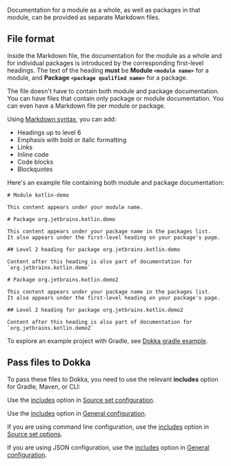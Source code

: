 [//]: # (title: Module documentation)

Documentation for a module as a whole, as well as packages in that module, can be provided as separate Markdown files.

## File format

Inside the Markdown file, the documentation for the module as a whole and for individual packages is introduced by the corresponding
first-level headings. The text of the heading **must** be **Module `<module name>`** for a module, and **Package `<package qualified name>`**
for a package. 

The file doesn't have to contain both module and package documentation. You can have files that contain only package or 
module documentation. You can even have a Markdown file per module or package.

Using [Markdown syntax](https://www.markdownguide.org/basic-syntax/), you can add:
* Headings up to level 6
* Emphasis with bold or italic formatting
* Links
* Inline code
* Code blocks
* Blockquotes

Here's an example file containing both module and package documentation:

```text
# Module kotlin-demo

This content appears under your module name.

# Package org.jetbrains.kotlin.demo

This content appears under your package name in the packages list.
It also appears under the first-level heading on your package's page.

## Level 2 heading for package org.jetbrains.kotlin.demo

Content after this heading is also part of documentation for `org.jetbrains.kotlin.demo`

# Package org.jetbrains.kotlin.demo2

This content appears under your package name in the packages list.
It also appears under the first-level heading on your package's page.

## Level 2 heading for package org.jetbrains.kotlin.demo2

Content after this heading is also part of documentation for `org.jetbrains.kotlin.demo2`
```

To explore an example project with Gradle, see [Dokka gradle example](https://github.com/Kotlin/dokka/tree/%dokkaVersion%/examples/gradle/dokka-gradle-example).

## Pass files to Dokka

To pass these files to Dokka, you need to use the relevant **includes** option for Gradle, Maven, or CLI:

<tabs group="build-script">
<tab title="Gradle" group-key="gradle">

Use the [includes](dokka-gradle.md#includes) option in [Source set configuration](dokka-gradle.md#source-set-configuration).

</tab>

<tab title="Maven" group-key="mvn">

Use the [includes](dokka-maven.md#includes) option in [General configuration](dokka-maven.md#general-configuration).

</tab>

<tab title="CLI" group-key="cli">

If you are using command line configuration, use the [includes](dokka-cli.md#includes-cli) option in 
[Source set options](dokka-cli.md#source-set-options).

If you are using JSON configuration, use the [includes](dokka-cli.md#includes-json) option in 
[General configuration](dokka-cli.md#general-configuration).

</tab>
</tabs>

